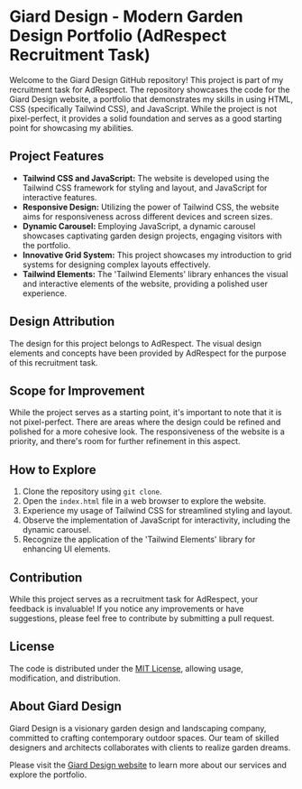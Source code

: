 # Giard Design - Modern Garden Design Portfolio (AdRespect Recruitment Task)

Welcome to the Giard Design GitHub repository! This project is part of my recruitment task for AdRespect. The repository showcases the code for the Giard Design website, a portfolio that demonstrates my skills in using HTML, CSS (specifically Tailwind CSS), and JavaScript. While the project is not pixel-perfect, it provides a solid foundation and serves as a good starting point for showcasing my abilities.

## Project Features

- **Tailwind CSS and JavaScript:** The website is developed using the Tailwind CSS framework for styling and layout, and JavaScript for interactive features.
- **Responsive Design:** Utilizing the power of Tailwind CSS, the website aims for responsiveness across different devices and screen sizes.
- **Dynamic Carousel:** Employing JavaScript, a dynamic carousel showcases captivating garden design projects, engaging visitors with the portfolio.
- **Innovative Grid System:** This project showcases my introduction to grid systems for designing complex layouts effectively.
- **Tailwind Elements:** The 'Tailwind Elements' library enhances the visual and interactive elements of the website, providing a polished user experience.

## Design Attribution

The design for this project belongs to AdRespect. The visual design elements and concepts have been provided by AdRespect for the purpose of this recruitment task.

## Scope for Improvement

While the project serves as a starting point, it's important to note that it is not pixel-perfect. There are areas where the design could be refined and polished for a more cohesive look. The responsiveness of the website is a priority, and there's room for further refinement in this aspect.

## How to Explore

1. Clone the repository using `git clone`.
2. Open the `index.html` file in a web browser to explore the website.
3. Experience my usage of Tailwind CSS for streamlined styling and layout.
4. Observe the implementation of JavaScript for interactivity, including the dynamic carousel.
5. Recognize the application of the 'Tailwind Elements' library for enhancing UI elements.

## Contribution

While this project serves as a recruitment task for AdRespect, your feedback is invaluable! If you notice any improvements or have suggestions, please feel free to contribute by submitting a pull request.

## License

The code is distributed under the [MIT License](LICENSE), allowing usage, modification, and distribution.

## About Giard Design

Giard Design is a visionary garden design and landscaping company, committed to crafting contemporary outdoor spaces. Our team of skilled designers and architects collaborates with clients to realize garden dreams.

Please visit the [Giard Design website](https://www.example.com) to learn more about our services and explore the portfolio.
